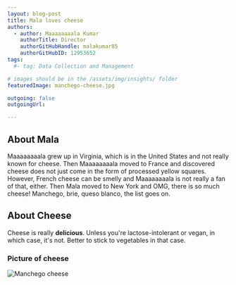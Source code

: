 ```yaml
---
layout: blog-post
title: Mala loves cheese
authors:
  - author: Maaaaaaaala Kumar
    authorTitle: Director
    authorGitHubHandle: malakumar85
    authorGitHubID: 12953652
tags:
  #- tag: Data Collection and Management

# images should be in the /assets/img/insights/ folder
featuredImage: manchego-cheese.jpg

outgoing: false
outgoingUrl:

---
```


## About Mala
Maaaaaaaala grew up in Virginia, which is in the United States and not really known for cheese. Then Maaaaaaaala moved to France and discovered cheese does not just come in the form of processed yellow squares. However, French cheese can be smelly and Maaaaaaaala is not really a fan of that, either. Then Mala moved to New York and OMG, there is so much cheese! Manchego, brie, queso blanco, the list goes on.

## About Cheese
Cheese is really **delicious**. Unless you're lactose-intolerant or vegan, in which case, it's not. Better to stick to vegetables in that case.

### Picture of cheese

![Manchego cheese](manchego-cheese.jpg)
